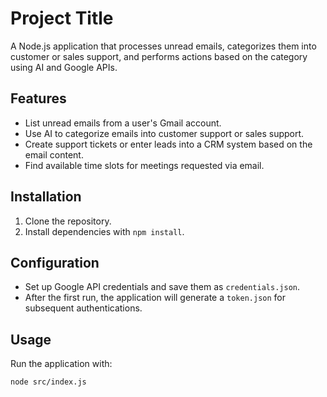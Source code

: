 # Project Title

A Node.js application that processes unread emails, categorizes them into customer or sales support, and performs actions based on the category using AI and Google APIs.

## Features

- List unread emails from a user's Gmail account.
- Use AI to categorize emails into customer support or sales support.
- Create support tickets or enter leads into a CRM system based on the email content.
- Find available time slots for meetings requested via email.

## Installation

1. Clone the repository.
2. Install dependencies with `npm install`.

## Configuration

- Set up Google API credentials and save them as `credentials.json`.
- After the first run, the application will generate a `token.json` for subsequent authentications.

## Usage

Run the application with:
```sh
node src/index.js
```
